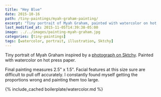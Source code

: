 ```yaml
---
title: "Hey Blue"
date: 2015-10-16
path: /tiny-paintings/myah-graham-painting/
excerpt: "Tiny portrait of Myah Graham, painted with watercolor on hot press paper."
last_modified_at: 2015-11-05T14:39:38-05:00
image: ../../images/painting-myah-graham.jpg
categories: [tiny-paintings]
tags: [watercolor, portrait, illustration, Sktchy]
---
```


Tiny portrait of Myah Graham inspired by a [photograph on Sktchy](https://sktchy.com/gAj7DH). Painted with watercolor on hot press paper. 

Final painting measures 2.5\" x 1.5\". Facial features at this size sure are difficult to pull off accurately. I constantly found myself getting the proportions wrong and painting them too large.

{% include_cached boilerplate/watercolor.md %}
